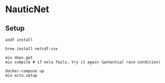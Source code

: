 # NauticNet

## Setup
```
asdf install

brew install netcdf-cxx

mix deps.get
mix compile # if exla fails, try it again (potential race condition)

docker-compose up
mix ecto.setup
```
